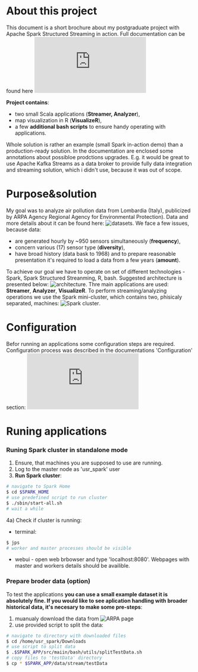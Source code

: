 # About this project
This document is a short brochure about my postgraduate project with Apache Spark Structured Streaming in action. Full documentation can be found here ![documentation](https://github.com/tomaszkubat/SparkStreaming/tree/master/doc/documentation.pdf)

**Project contains**:
- two small Scala applications (**Streamer, Analyzer**),
- map visualization in R (**VisualizeR**),
- a few **additional bash scripts** to ensure handy operating with applications.

Whole solution is rather an example (small Spark in-action demo) than a production-ready solution. In the documentation are enclosed some annotations about possibloe prodctions upgrades. E.g. it would be great to use Apache Kafka Streams as a data broker to provide fully data integration and streaming solution, which i didn't use, because it was out of scope.


# Purpose&solution
My goal was to analyze air pollution data from Lombardia (Italy), publicized by ARPA Agency Regional Agency for Environmental Protection). Data and more details about it can be found here: ![datasets](https://dati.lombardia.it/stories/s/auv9-c2sj). We face a few issues, because data:  
- are generated hourly by ~950 sensors simultaneously (**frequency**),
- concern various (17) sensor type (**diversity**),
- have broad history (data bask to 1968) and to prepare reasonable presentation it's required to load a data from a few years (**amount**).

To achieve our goal we have to operate on set of different technologies - Spark, Spark Structured Streanming, R, bash. Suggested architecture is presented below: ![architecture](https://github.com/tomaszkubat/SparkStreaming/tree/master/doc/img/fin/cluster.png).
Thre main applications are used: **Streamer**, **Analyzer**, **VisualizeR**. To perform streaming/analyzing operations we use the Spark mini-cluster, which contains two, phisicaly separated, machines:
![Spark cluster](https://github.com/tomaszkubat/SparkStreaming/tree/master/doc/img/fin/architecture.png).


# Configuration
Befor running an applications some configuration steps are required. Configuration process was described in the documentations 'Configuration' section: ![documentation](https://github.com/tomaszkubat/SparkStreaming/tree/master/doc/documentation.pdf)


# Runing applications
### Runing Spark cluster in standalone mode
1) Ensure, that machines you are supposed to use are running.
2) Log to the master node as 'usr_spark' user
3) **Run Spark cluster**:
```bash
# navigate to Spark Home
$ cd $SPARK_HOME
# use predefined script to run cluster
$ ./sbin/start-all.sh
# wait a while
```
4a) Check if cluster is running:
* terminal:
```bash
$ jps
# worker and master processes should be visible
```
* webui - open web brbowser and type 'localhost:8080'. Webpages with master and workers details should be availible.


### Prepare broder data (option)
To test the applications **you can use a small example dataset it is absolutely fine. If you would like to see aplication handling with broader historical data, it's necesary to make some pre-steps**:
1) muanualy download the data from ![ARPA page](https://dati.lombardia.it/stories/s/auv9-c2sj)
2) use provided script to split the data:
```bash
# navigate to directory with downloaded files
$ cd /home/usr_spark/Downloads
# use script to split data
$ .$SPARK_APP/src/maiin/bash/utils/splitTestData.sh
# copy files to 'testData' directory
$ cp * $SPARK_APP/data/stream/testData
```
